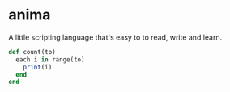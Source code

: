 # anima

A little scripting language that's easy to to read, write and learn. 

```ruby
def count(to)
  each i in range(to)
    print(i)
  end
end
```
